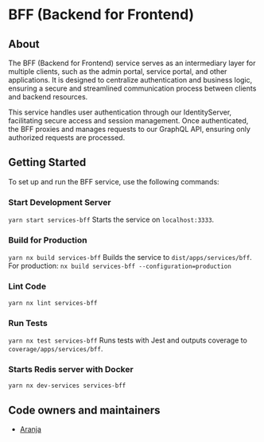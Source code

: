 # BFF (Backend for Frontend)

## About

The BFF (Backend for Frontend) service serves as an intermediary layer for multiple clients, such as the admin portal, service portal, and other applications. It is designed to centralize authentication and business logic, ensuring a secure and streamlined communication process between clients and backend resources.

This service handles user authentication through our IdentityServer, facilitating secure access and session management. Once authenticated, the BFF proxies and manages requests to our GraphQL API, ensuring only authorized requests are processed.

## Getting Started

To set up and run the BFF service, use the following commands:

### Start Development Server

`yarn start services-bff`
Starts the service on `localhost:3333`.

### Build for Production

`yarn nx build services-bff`
Builds the service to `dist/apps/services/bff`.
For production: `nx build services-bff --configuration=production`

### Lint Code

`yarn nx lint services-bff`

### Run Tests

`yarn nx test services-bff`
Runs tests with Jest and outputs coverage to `coverage/apps/services/bff`.

### Starts Redis server with Docker

`yarn nx dev-services services-bff`

## Code owners and maintainers

- [Aranja](https://github.com/orgs/island-is/teams/aranja/members)
